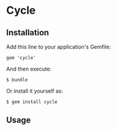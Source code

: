 # Cycle

## Installation

Add this line to your application's Gemfile:

    gem 'cycle'

And then execute:

    $ bundle

Or install it yourself as:

    $ gem install cycle

## Usage

